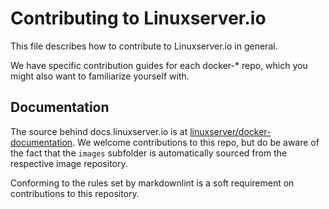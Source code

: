 # Contributing to Linuxserver.io

This file describes how to contribute to Linuxserver.io in general.

We have specific contribution guides for each docker-* repo, which you might also want to familiarize yourself with.

## Documentation

The source behind docs.linuxserver.io is at [linuxserver/docker-documentation](https://github.com/linuxserver/docker-documentation).
We welcome contributions to this repo, but do be aware of the fact that the `images` subfolder is automatically sourced from the respective image repository.

Conforming to the rules set by markdownlint is a soft requirement on contributions to this repository.

